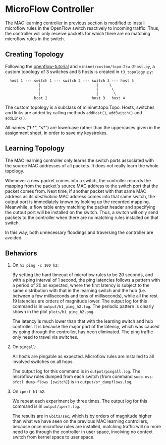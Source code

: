 # MicroFlow Controller

The MAC learning controller in previous section is modified to install microflow rules in the OpenFlow switch reactively to incoming traffic. Thus, the controller will only receive packets for which there are no matching microflow rules in the switch.

## Creating Topology

Following the [openflow-tutorial](https://github.com/mininet/openflow-tutorial/wiki/Router-Exercise) and `mininet/custom/topo-2sw-2host.py`, a custom topology of 3 switches and 5 hosts is created in `t3_topology.py`:

```
  host 1 --- switch 1 --- switch 2 --- switch 3 --- host 5
               |                         |     \
               |                         |      \
               |                         |       \
             host 2                    host 3   host 4
```

The custom topology is a subclass of mininet.topo.Topo. Hosts, switches and links are added by calling methods `addHost()`, `addSwitch()` and `addLink()`.

All names ("h\*", "s\*") are lowercase rather than the uppercases given in the assignment sheet, in order to save my keystrokes.

## Learning Topology

The MAC learning controller only learns the switch ports associated with the source MAC addresses of all packets. It does not really learn the whole topology.

Whenever a new packet comes into a switch, the controller records the mapping from the packet's source MAC address to the switch port that the packet comes from. Next time, if another packet with that same MAC address as its *destination* MAC address comes into that same switch, the output port is immediately known by looking up the recorded mapping. Meanwhile, a flow table entry matching the packet header and specifying the output port will be installed on the switch. Thus, a switch will only send packets to the controller when there are no matching rules installed on that switch.

In this way, both unnecessary floodings and traversing the controller are avoided.

## Behaviors

1. On `h1 ping -c 100 h2`:

    By setting the hard timeout of microflow rules to be 20 seconds, and with a ping interval of 1 second, the ping latencies follows a pattern with a period of 20 as expected, where the first latency is subject to the same distribution with that in the learning switch and the hub (i.e. between a few milliseconds and tens of milliseconds), while all the rest 19 latencies are orders of magnitude lower. The output log for this command is in `output/h1_ping_h2.log`. The periodic pattern is clearly shown in the plot `plots/h1_ping_h2.png`.

    The latency is much lower than that with the learning switch and hub controller. It is because the major part of the latency, which was caused by going through the controller, has been eliminated. The ping traffic only need to travel via switches.
    
2. On `pingall`:
 
    All hosts are pingable as expected. Microflow rules are installed to all involved switches on all hops.

    The output log for this command is in `output/pingall.log`. The microflow rules dumped from each switch (from command `sudo ovs-ofctl dump-flows [switch]`) is in `output/s*_dumpflows.log`.

3. On `iperf h1 h2`:
 
    We repeat each experiment by three times. The output log for this command is in `output/iperf.log`. 

    The results are in `Gbits/sec`, which is by orders of magnitude higher than what we have seen on the previous MAC learning controllers, because once microflow rules are installed, matching traffic will no more need to go through the controller in user space, involving no context switch from kernel space to user space.

